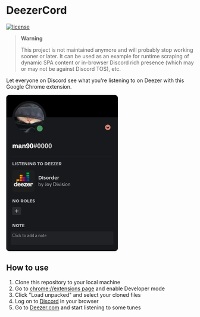 # DeezerCord
[![license](https://img.shields.io/github/license/octoman90/DeezerCord)](https://github.com/octoman90/DeezerCord/blob/master/LICENSE)

> **Warning**
>
> This project is not maintained anymore and will probably stop working sooner or later. It can be used as an example for runtime scraping of dynamic SPA content or in-browser Discord rich presence (which may or may not be against Discord TOS), etc.

Let everyone on Discord see what you're listening to on Deezer with this Google Chrome extension.

<img src="./.github/screencap.png">

## How to use
1. Clone this repository to your local machine
2. Go to [chrome://extensions page](chrome://extensions/) and enable Developer mode
3. Click "Load unpacked" and select your cloned files
5. Log on to [Discord](https://discord.com) in your browser
6. Go to [Deezer.com](https://www.deezer.com/) and start listening to some tunes
